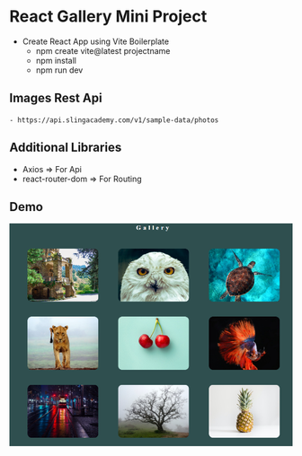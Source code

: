 # React Gallery Mini Project

- Create React App using Vite Boilerplate
  - npm create vite@latest projectname
  - npm install
  - npm run dev

## Images Rest Api

    - https://api.slingacademy.com/v1/sample-data/photos

## Additional Libraries

- Axios => For Api
- react-router-dom => For Routing

## Demo

<img title="Demo" alt="demo" src="./src/assets/gallery.png">
